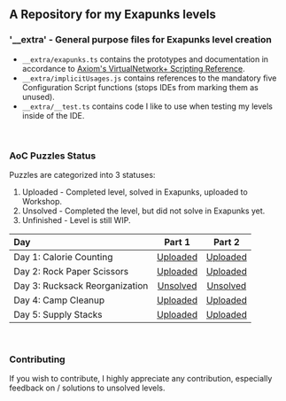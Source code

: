 ## A Repository for my Exapunks levels

### '__extra' - General purpose files for Exapunks level creation

* `__extra/exapunks.ts` contains the prototypes and documentation in accordance
  to [Axiom's VirtualNetwork+ Scripting Reference](https://www.zachtronics.com/virtualnetwork/).
* `__extra/implicitUsages.js` contains references to the mandatory five Configuration Script functions (stops IDEs from marking them as unused).
* `__extra/__test.ts` contains code I like to use when testing my levels inside of the IDE.

<br/>

### AoC Puzzles Status

Puzzles are categorized into 3 statuses:
1. Uploaded - Completed level, solved in Exapunks, uploaded to Workshop.
2. Unsolved - Completed the level, but did not solve in Exapunks yet.
3. Unfinished - Level is still WIP.

|Day|Part 1|Part 2|
|:---|:---:|:---:|
|Day 1: Calorie Counting|[Uploaded](https://steamcommunity.com/sharedfiles/filedetails/?id=2896515815)|[Uploaded](https://steamcommunity.com/sharedfiles/filedetails/?id=2896515948)|
|Day 2: Rock Paper Scissors|[Uploaded](https://steamcommunity.com/sharedfiles/filedetails/?id=2896626074)|[Uploaded](https://steamcommunity.com/sharedfiles/filedetails/?id=2896626152)|
|Day 3: Rucksack Reorganization|[Unsolved](https://github.com/BlazingTwist/ExapunksAdventOfCode/blob/master/aocDay3Part1.js)|[Unsolved](https://github.com/BlazingTwist/ExapunksAdventOfCode/blob/master/aocDay3Part2.js)|
|Day 4: Camp Cleanup|[Uploaded](https://steamcommunity.com/sharedfiles/filedetails/?id=2910420813)|[Uploaded](https://steamcommunity.com/sharedfiles/filedetails/?id=2910420901)|
|Day 5: Supply Stacks|[Uploaded](https://steamcommunity.com/sharedfiles/filedetails/?id=2910531266)|[Uploaded](https://steamcommunity.com/sharedfiles/filedetails/?id=2910531330)|

<br/>

### Contributing

If you wish to contribute, I highly appreciate any contribution, especially feedback on / solutions to unsolved levels.